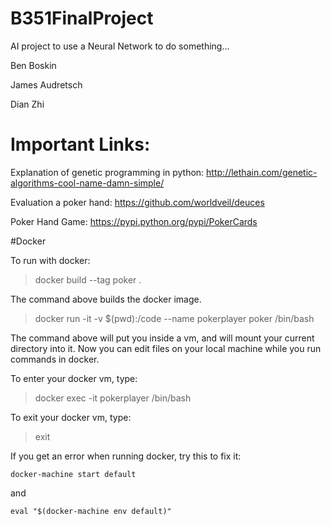 # B351FinalProject
AI project to use a Neural Network to do something...

Ben Boskin

James Audretsch

Dian Zhi



# Important Links:

Explanation of genetic programming in python: http://lethain.com/genetic-algorithms-cool-name-damn-simple/

Evaluation a poker hand: https://github.com/worldveil/deuces

Poker Hand Game: https://pypi.python.org/pypi/PokerCards 


#Docker

To run with docker: 

>docker build --tag poker .

The command above builds the docker image.

>docker run -it -v $(pwd):/code --name pokerplayer poker /bin/bash

The command above will put you inside a vm, and will mount your current directory into it. Now you can edit files on your local machine while you run commands in docker.

To enter your docker vm, type:
>docker exec -it pokerplayer /bin/bash

To exit your docker vm, type:
>exit


If you get an error when running docker, try this to fix it:

```
docker-machine start default
```

and 

```
eval "$(docker-machine env default)"
```
